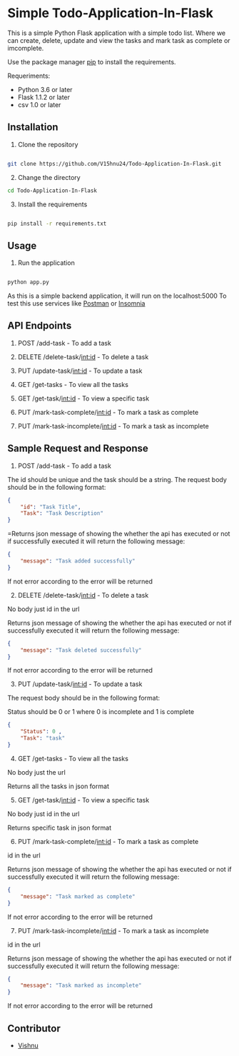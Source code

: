 # Simple Todo-Application-In-Flask

This is a simple Python Flask application with a simple todo list. Where we can create, delete, update and view the tasks and mark task as complete or imcomplete.


Use the package manager [pip](https://pip.pypa.io/en/stable/) to install the requirements.

Requeriments:

- Python 3.6 or later
- Flask 1.1.2 or later
- csv 1.0 or later


## Installation

1. Clone the repository
```bash

git clone https://github.com/V15hnu24/Todo-Application-In-Flask.git

```

2. Change the directory

```bash
cd Todo-Application-In-Flask

```


3. Install the requirements

```bash

pip install -r requirements.txt

```


## Usage


1. Run the application

```bash

python app.py

```

As this is a simple backend application, it will run on the localhost:5000
To test this use services like [Postman](https://www.postman.com/) or [Insomnia](https://insomnia.rest/)


## API Endpoints

1. POST /add-task - To add a task 

2. DELETE /delete-task/<int:id> - To delete a task

3. PUT /update-task/<int:id> - To update a task

4. GET /get-tasks - To view all the tasks

5. GET /get-task/<int:id> - To view a specific task 

6. PUT /mark-task-complete/<int:id> - To mark a task as complete 

7. PUT /mark-task-incomplete/<int:id> - To mark a task as incomplete


## Sample Request and Response

1. POST /add-task - To add a task 

The id should be unique and the task should be a string. The request body should be in the following format:

```json
{
    "id": "Task Title",
    "Task": "Task Description"
}
```

=Returns json message of showing the whether the api has executed or not if successfully executed it will return the following message:

```json
{
    "message": "Task added successfully"
}
```

If not error according to the error will be returned


2. DELETE /delete-task/<int:id> - To delete a task

No body just id in the url

Returns json message of showing the whether the api has executed or not if successfully executed it will return the following message:

```json
{
    "message": "Task deleted successfully"
}
```
If not error according to the error will be returned


3. PUT /update-task/<int:id> - To update a task

The request body should be in the following format:

Status should be 0 or 1 where 0 is incomplete and 1 is complete


```json
{
    "Status": 0 ,
    "Task": "task"
}
```

4. GET /get-tasks - To view all the tasks

No body just the url

Returns all the tasks in json format


5. GET /get-task/<int:id> - To view a specific task 

No body just id in the url

Returns specific task in json format


6. PUT /mark-task-complete/<int:id> - To mark a task as complete 

id in the url

Returns json message of showing the whether the api has executed or not if successfully executed it will return the following message:

```json
{
    "message": "Task marked as complete"
}
```

If not error according to the error will be returned


7. PUT /mark-task-incomplete/<int:id> - To mark a task as incomplete

id in the url

Returns json message of showing the whether the api has executed or not if successfully executed it will return the following message:

```json
{
    "message": "Task marked as incomplete"
}
```

If not error according to the error will be returned



## Contributor
- [Vishnu](https://github.com/V15hnu24)

